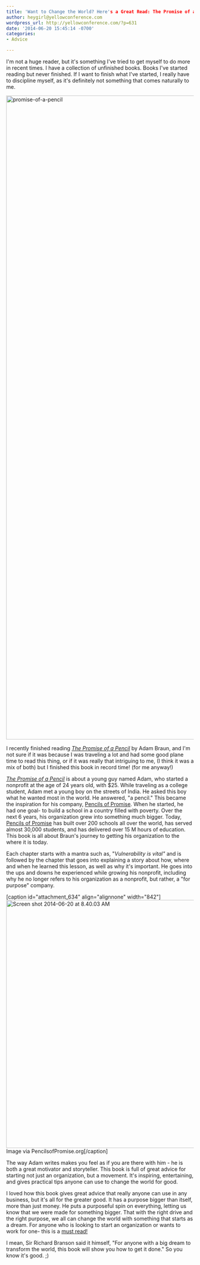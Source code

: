 ```yaml
---
title: 'Want to Change the World? Here's a Great Read: The Promise of a Pencil'
author: heygirl@yellowconference.com
wordpress_url: http://yellowconference.com/?p=631
date: '2014-06-20 15:45:14 -0700'
categories:
- Advice

---
```

<p>I'm not a huge reader, but it's something I've tried to get myself to do more in recent times. I have a collection of unfinished books. Books I've started reading but never finished. If I want to finish what I've started, I really have to discipline myself, as it's definitely not something that comes naturally to me.<br />
<img class="alignnone  wp-image-632" style="margin-top: 15px; margin-bottom: 15px;" alt="promise-of-a-pencil" src="http://yellowconference.com/wp-content/uploads/2014/06/promise-of-a-pencil.jpg" width="1000" height="1729" /><br />
I recently finished reading <a href="http://www.amazon.com/Promise-Pencil-Ordinary-Person-Extraordinary/dp/1476730628/ref=sr_1_1?s=books&amp;ie=UTF8&amp;qid=1403278338&amp;sr=1-1&amp;keywords=promise+of+a+pencil" target="_blank"><em>The Promise of a Pencil</em></a>&nbsp;by Adam Braun, and I'm not sure if it was because I was traveling a lot and had some good plane time to read this thing, or if it was really that intriguing to me, (I think it was a mix of both) but I finished this book in record time! (for me anyway!)</p>
<p><em><a href="http://www.amazon.com/Promise-Pencil-Ordinary-Person-Extraordinary/dp/1476730628/ref=sr_1_1?s=books&amp;ie=UTF8&amp;qid=1403278338&amp;sr=1-1&amp;keywords=promise+of+a+pencil" target="_blank">The Promise of a Pencil</a>&nbsp;</em>is about a young guy named Adam, who started a nonprofit at the age of 24 years old, with $25. While traveling as a college student, Adam met a young boy on the streets of India. He asked this boy what he wanted most in the world. He answered, "a pencil." This became the inspiration for his company, <a href="http://pencilsofpromise.org/" target="_blank">Pencils of Promise</a>. When he started, he had one goal- to build a school in a country filled with poverty. Over the next 6 years, his organization grew into something much bigger. Today, <a href="http://pencilsofpromise.org/" target="_blank">Pencils of Promise</a>&nbsp;has built over 200 schools all over the world, has served almost 30,000 students, and has delivered over 15 M hours of education. This book is all about Braun's journey to getting his organization to the where it is today.</p>
<p>Each chapter starts with a mantra such as, "<em>Vulnerability is vital"&nbsp;</em>and is followed by the chapter that goes into explaining a story about how, where and when he learned this lesson, as well as why it's important. He goes into the ups and downs he experienced while growing his nonprofit, including why he no longer refers to his organization as a nonprofit, but rather, a "for purpose" company.</p>
<p>[caption id="attachment_634" align="alignnone" width="842"]<img class="size-full wp-image-634 " alt="Screen shot 2014-06-20 at 8.40.03 AM" src="http://yellowconference.com/wp-content/uploads/2014/06/Screen-shot-2014-06-20-at-8.40.03-AM.png" width="842" height="666" /> Image via PencilsofPromise.org[/caption]</p>
<p>The way Adam writes makes you feel as if you are there with him - he is both a great motivator and storyteller. This book is full of great advice for starting not just an organization, but a movement. It's inspiring, entertaining, and gives practical tips anyone can use to change the world for good.</p>
<p>I loved how this book gives great advice that really anyone can use in any business, but it's all for the greater good. It has a purpose bigger than itself, more than just money. He puts a purposeful spin on everything, letting us know that we were made for something bigger. That with the right drive and the right purpose, we all can change the world with something that starts as a dream. For anyone who is looking to start an organization or wants to work for one- this is a <a href="http://www.amazon.com/Promise-Pencil-Ordinary-Person-Extraordinary/dp/1476730628/ref=sr_1_1?s=books&amp;ie=UTF8&amp;qid=1403278338&amp;sr=1-1&amp;keywords=promise+of+a+pencil" target="_blank">must read!</a></p>
<p>I mean, Sir Richard Branson said it himself, "For anyone with a big dream to transform the world, this book will show you how to get it done." So you know it's good. ;)</p>
